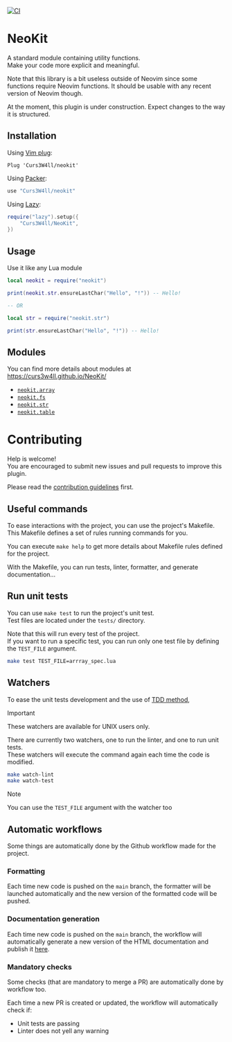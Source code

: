 [![CI](https://github.com/Curs3W4ll/NeoKit/workflows/CI/badge.svg)](https://github.com/Curs3W4ll/NeoKit/actions)

# NeoKit

A standard module containing utility functions.  
Make your code more explicit and meaningful.

Note that this library is a bit useless outside of Neovim since some functions require Neovim functions. It should be usable with any recent version of Neovim though.

At the moment, this plugin is under construction. Expect changes to the way it is structured.

## Installation

Using [Vim plug](https://github.com/junegunn/vim-plug):

```vim
Plug 'Curs3W4ll/neokit'
```

Using [Packer](https://github.com/wbthomason/packer.nvim):

```lua
use "Curs3W4ll/neokit"
```

Using [Lazy](https://github.com/folke/lazy.nvim):

```lua
require("lazy").setup({
    "Curs3W4ll/NeoKit",
})
```

## Usage

Use it like any Lua module

```lua
local neokit = require("neokit")

print(neokit.str.ensureLastChar("Hello", "!")) -- Hello!

-- OR

local str = require("neokit.str")

print(str.ensureLastChar("Hello", "!")) -- Hello!
```

## Modules

You can find more details about modules at https://curs3w4ll.github.io/NeoKit/

- [`neokit.array`](https://curs3w4ll.github.io/NeoKit/modules/array.html)
- [`neokit.fs`](https://curs3w4ll.github.io/NeoKit/modules/fs.html)
- [`neokit.str`](https://curs3w4ll.github.io/NeoKit/modules/str.html)
- [`neokit.table`](https://curs3w4ll.github.io/NeoKit/modules/table.html)

# Contributing

Help is welcome!  
You are encouraged to submit new issues and pull requests to improve this plugin.

Please read the [contribution guidelines](./CONTRIBUTING.md) first.

## Useful commands

To ease interactions with the project, you can use the project's Makefile.  
This Makefile defines a set of rules running commands for you.

You can execute `make help` to get more details about Makefile rules defined for the project.

With the Makefile, you can run tests, linter, formatter, and generate documentation...

## Run unit tests

You can use `make test` to run the project's unit test.  
Test files are located under the `tests/` directory.

Note that this will run every test of the project.  
If you want to run a specific test, you can run only one test file by defining the `TEST_FILE` argument.
```sh
make test TEST_FILE=arrray_spec.lua
```

## Watchers

To ease the unit tests development and the use of [TDD method](https://fr.wikipedia.org/wiki/Test_driven_development), 

> [!IMPORTANT]
> These watchers are available for UNIX users only.

There are currently two watchers, one to run the linter, and one to run unit tests.  
These watchers will execute the command again each time the code is modified.

```sh
make watch-lint
make watch-test
```

> [!NOTE]
> You can use the `TEST_FILE` argument with the watcher too

## Automatic workflows

Some things are automatically done by the Github workflow made for the project.

### Formatting

Each time new code is pushed on the `main` branch, the formatter will be launched automatically and the new version of the formatted code will be pushed.

### Documentation generation

Each time new code is pushed on the `main` branch, the workflow will automatically generate a new version of the HTML documentation and publish it [here](https://curs3w4ll.github.io/NeoKit/).

### Mandatory checks

Some checks (that are mandatory to merge a PR) are automatically done by workflow too.

Each time a new PR is created or updated, the workflow will automatically check if:
- Unit tests are passing
- Linter does not yell any warning
